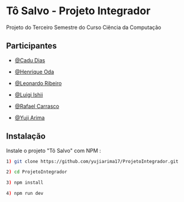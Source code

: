 
# Tô Salvo - Projeto Integrador

Projeto do Terceiro Semestre do Curso Ciência da Computação 



## Participantes

- [@Cadu Dias](https://github.com/Cadub)

- [@Henrique Oda](https://github.com/henriqueoda)

- [@Leonardo Ribeiro](https://github.com/TheRibeiro)

- [@Luigi Ishii](https://github.com/luigishii)

- [@Rafael Carrasco](https://github.com/RafCarrasco)

- [@Yuji Arima](https://github.com/yujiarima17)


## Instalação

Instale o projeto "Tô Salvo" com NPM :

```bash
1) git clone https://github.com/yujiarima17/ProjetoIntegrador.git

2) cd ProjetoIntegrador

3) npm install

4) npm run dev
```
    

